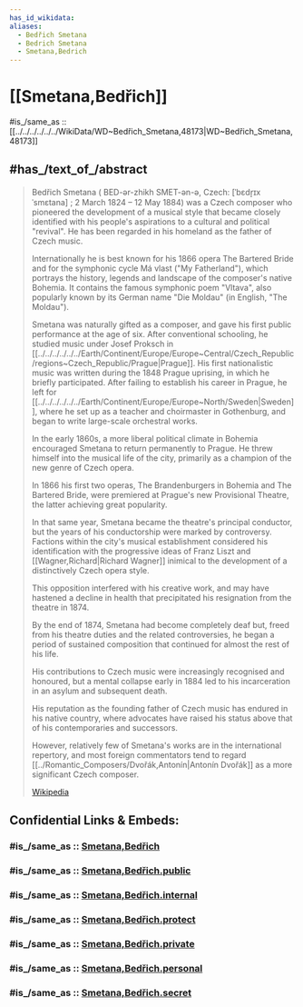 ```yaml
---
has_id_wikidata: 
aliases:
  - Bedřich Smetana
  - Bedrich Smetana
  - Smetana,Bedrich 
---
```


# [[Smetana,Bedřich]] 

#is_/same_as :: [[../../../../../../WikiData/WD~Bedřich_Smetana,48173|WD~Bedřich_Smetana,48173]] 

## #has_/text_of_/abstract 

> Bedřich Smetana ( BED-ər-zhikh SMET-ən-ə, Czech: [ˈbɛdr̝ɪx ˈsmɛtana] ; 
> 2 March 1824 – 12 May 1884) was a Czech composer 
> who pioneered the development of a musical style 
> that became closely identified with his people's aspirations to a cultural and political "revival". 
> He has been regarded in his homeland as the father of Czech music. 
> 
> Internationally he is best known for his 1866 opera The Bartered Bride 
> and for the symphonic cycle Má vlast ("My Fatherland"), 
> which portrays the history, legends and landscape of the composer's native Bohemia. 
> It contains the famous symphonic poem "Vltava", 
> also popularly known by its German name "Die Moldau" (in English, "The Moldau").
>
> Smetana was naturally gifted as a composer, 
> and gave his first public performance at the age of six. 
> After conventional schooling, he studied music under Josef Proksch in [[../../../../../../Earth/Continent/Europe/Europe~Central/Czech_Republic/regions~Czech_Republic/Prague|Prague]]. 
> His first nationalistic music was written during the 1848 Prague uprising, 
> in which he briefly participated. 
> After failing to establish his career in Prague, he left for [[../../../../../../Earth/Continent/Europe/Europe~North/Sweden|Sweden]], 
> where he set up as a teacher and choirmaster in Gothenburg, 
> and began to write large-scale orchestral works.
>
> In the early 1860s, a more liberal political climate in Bohemia 
> encouraged Smetana to return permanently to Prague. 
> He threw himself into the musical life of the city, 
> primarily as a champion of the new genre of Czech opera. 
> 
> In 1866 his first two operas, The Brandenburgers in Bohemia and The Bartered Bride, 
> were premiered at Prague's new Provisional Theatre, the latter achieving great popularity. 
> 
> In that same year, Smetana became the theatre's principal conductor, 
> but the years of his conductorship were marked by controversy. 
> Factions within the city's musical establishment 
> considered his identification with the progressive ideas of Franz Liszt and [[Wagner,Richard|Richard Wagner]] 
> inimical to the development of a distinctively Czech opera style. 
> 
> This opposition interfered with his creative work, 
> and may have hastened a decline in health 
> that precipitated his resignation from the theatre in 1874.
>
> By the end of 1874, Smetana had become completely deaf 
> but, freed from his theatre duties and the related controversies, 
> he began a period of sustained composition that continued for almost the rest of his life. 
> 
> His contributions to Czech music were increasingly recognised and honoured, 
> but a mental collapse early in 1884 led to his incarceration in an asylum and subsequent death. 
> 
> His reputation as the founding father of Czech music has endured in his native country, 
> where advocates have raised his status above that of his contemporaries and successors. 
> 
> However, relatively few of Smetana's works are in the international repertory, 
> and most foreign commentators 
> tend to regard [[../Romantic_Composers/Dvořák,Antonín|Antonín Dvořák]] as a more significant Czech composer.
>
> [Wikipedia](https://en.wikipedia.org/wiki/Bed%C5%99ich%20Smetana) 


## Confidential Links & Embeds: 

### #is_/same_as :: [Smetana,Bedřich](/_Standards/Society/Communication/Media/Music/Composer/Classic_Composers/Smetana,Bedřich.md) 

### #is_/same_as :: [Smetana,Bedřich.public](/_public/Society/Communication/Media/Music/Composer/Classic_Composers/Smetana,Bedřich.public.md) 

### #is_/same_as :: [Smetana,Bedřich.internal](/_internal/Society/Communication/Media/Music/Composer/Classic_Composers/Smetana,Bedřich.internal.md) 

### #is_/same_as :: [Smetana,Bedřich.protect](/_protect/Society/Communication/Media/Music/Composer/Classic_Composers/Smetana,Bedřich.protect.md) 

### #is_/same_as :: [Smetana,Bedřich.private](/_private/Society/Communication/Media/Music/Composer/Classic_Composers/Smetana,Bedřich.private.md) 

### #is_/same_as :: [Smetana,Bedřich.personal](/_personal/Society/Communication/Media/Music/Composer/Classic_Composers/Smetana,Bedřich.personal.md) 

### #is_/same_as :: [Smetana,Bedřich.secret](/_secret/Society/Communication/Media/Music/Composer/Classic_Composers/Smetana,Bedřich.secret.md)

